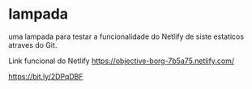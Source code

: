 # lampada
uma lampada para testar a funcionalidade do Netlify de siste estaticos atraves do Git. 


Link funcional do Netlify
https://objective-borg-7b5a75.netlify.com/

https://bit.ly/2DPqDBF
